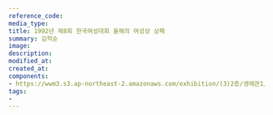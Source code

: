 ```yaml
---
reference_code:
media_type:
title: 1992년 제8회 한국여성대회 올해의 여성상 상패
summary: 김학순
image:
description:
modified_at:
created_at:
components:
- https://wwm3.s3.ap-northeast-2.amazonaws.com/exhibition/(3)2층/생애관1/자료/LHS_6965.jpg
tags:
-
---
```


